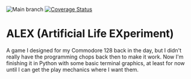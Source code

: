 
![Main branch](https://github.com/bcorfman/alex/actions/workflows/build-test.yml/badge.svg)
[![Coverage Status](https://coveralls.io/repos/github/bcorfman/alex/badge.svg?branch=main)](https://coveralls.io/github/bcorfman/alex?branch=main)
# ALEX (Artificial Life EXperiment)
A game I designed for my Commodore 128 back in the day, but I didn't really have the programming chops back then to make it work. 
Now I'm finishing it in Python with some basic terminal graphics, at least for now until I can get the play mechanics where I want them.
